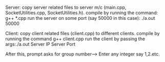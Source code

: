 Server:
  copy server related files to server m/c (main.cpp, SocketUtilities.cpp, SocketUtilities.h).
  compile by running the command: g++ *.cpp
  run the server on some port (say 50000 in this case): ./a.out 50000
  
Client:
  copy client related files (client.cpp) to different clients.
  compile by running the command g++ client.cpp
  run the client by passing the args:./a.out Server IP Server Port
  
  After this, prompt asks for group number--> Enter any integer say 1,2.etc.

